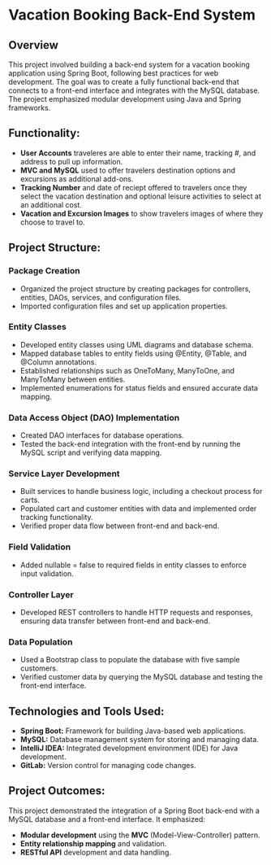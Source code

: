 # Vacation Booking Back-End System

## Overview
This project involved building a back-end system for a vacation booking application using Spring Boot, following best practices for web development. The goal was to create a fully functional back-end that connects to a front-end interface and integrates with the MySQL database. The project emphasized modular development using Java and Spring frameworks.

## Functionality:
* **User Accounts** traveleres are able to enter their name, tracking #, and address to pull up information.
* **MVC and MySQL** used to offer travelers destination options and excursions as additional add-ons.
* **Tracking Number** and date of reciept offered to travelers once they select the vacation destination and optional leisure activities to select at an additional cost.
* **Vacation and Excursion Images** to show travelers images of where they choose to travel to.

## Project Structure:
### **Package Creation**
* Organized the project structure by creating packages for controllers, entities, DAOs, services, and configuration files.
* Imported configuration files and set up application properties.

### **Entity Classes**
* Developed entity classes using UML diagrams and database schema.
* Mapped database tables to entity fields using @Entity, @Table, and @Column annotations.
* Established relationships such as OneToMany, ManyToOne, and ManyToMany between entities.
* Implemented enumerations for status fields and ensured accurate data mapping.
  
### **Data Access Object (DAO) Implementation**
* Created DAO interfaces for database operations.
* Tested the back-end integration with the front-end by running the MySQL script and verifying data mapping.
  
### **Service Layer Development**
* Built services to handle business logic, including a checkout process for carts.
* Populated cart and customer entities with data and implemented order tracking functionality.
* Verified proper data flow between front-end and back-end.

### **Field Validation**
* Added nullable = false to required fields in entity classes to enforce input validation.

### **Controller Layer**
* Developed REST controllers to handle HTTP requests and responses, ensuring data transfer between front-end and back-end.

### **Data Population**
* Used a Bootstrap class to populate the database with five sample customers.
* Verified customer data by querying the MySQL database and testing the front-end interface.

## Technologies and Tools Used:
* **Spring Boot:** Framework for building Java-based web applications.
* **MySQL:** Database management system for storing and managing data.
* **IntelliJ IDEA:** Integrated development environment (IDE) for Java development.
* **GitLab:** Version control for managing code changes.

## Project Outcomes:
This project demonstrated the integration of a Spring Boot back-end with a MySQL database and a front-end interface. It emphasized:
* **Modular development** using the **MVC** (Model-View-Controller) pattern.
* **Entity relationship mapping** and validation.
* **RESTful API** development and data handling.
